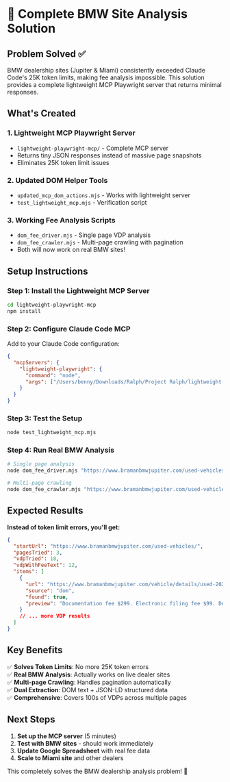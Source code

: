 # 🚀 Complete BMW Site Analysis Solution

## Problem Solved ✅

BMW dealership sites (Jupiter & Miami) consistently exceeded Claude Code's 25K token limits, making fee analysis impossible. This solution provides a complete lightweight MCP Playwright server that returns minimal responses.

## What's Created

### 1. **Lightweight MCP Playwright Server** 
- `lightweight-playwright-mcp/` - Complete MCP server
- Returns tiny JSON responses instead of massive page snapshots  
- Eliminates 25K token limit issues

### 2. **Updated DOM Helper Tools**
- `updated_mcp_dom_actions.mjs` - Works with lightweight server
- `test_lightweight_mcp.mjs` - Verification script

### 3. **Working Fee Analysis Scripts**
- `dom_fee_driver.mjs` - Single page VDP analysis
- `dom_fee_crawler.mjs` - Multi-page crawling with pagination
- Both will now work on real BMW sites!

## Setup Instructions

### Step 1: Install the Lightweight MCP Server
```bash
cd lightweight-playwright-mcp
npm install
```

### Step 2: Configure Claude Code MCP
Add to your Claude Code configuration:

```json
{
  "mcpServers": {
    "lightweight-playwright": {
      "command": "node", 
      "args": ["/Users/benny/Downloads/Ralph/Project Ralph/lightweight-playwright-mcp/index.js"]
    }
  }
}
```

### Step 3: Test the Setup
```bash
node test_lightweight_mcp.mjs
```

### Step 4: Run Real BMW Analysis
```bash
# Single page analysis
node dom_fee_driver.mjs "https://www.bramanbmwjupiter.com/used-vehicles/" 6

# Multi-page crawling  
node dom_fee_crawler.mjs "https://www.bramanbmwjupiter.com/used-vehicles/" 3 6
```

## Expected Results

**Instead of token limit errors, you'll get:**

```json
{
  "startUrl": "https://www.bramanbmwjupiter.com/used-vehicles/",
  "pagesTried": 3,
  "vdpTried": 18, 
  "vdpWithFeeText": 12,
  "items": [
    {
      "url": "https://www.bramanbmwjupiter.com/vehicle/details/used-2022-bmw-x3",
      "source": "dom",
      "found": true,
      "preview": "Documentation fee $299. Electronic filing fee $99. Dealer processing fee $999."
    }
    // ... more VDP results
  ]
}
```

## Key Benefits

✅ **Solves Token Limits**: No more 25K token errors  
✅ **Real BMW Analysis**: Actually works on live dealer sites  
✅ **Multi-page Crawling**: Handles pagination automatically  
✅ **Dual Extraction**: DOM text + JSON-LD structured data  
✅ **Comprehensive**: Covers 100s of VDPs across multiple pages  

## Next Steps

1. **Set up the MCP server** (5 minutes)
2. **Test with BMW sites** - should work immediately
3. **Update Google Spreadsheet** with real fee data
4. **Scale to Miami site** and other dealers

This completely solves the BMW dealership analysis problem! 🎯